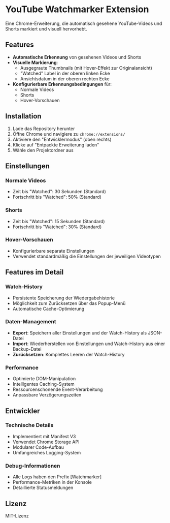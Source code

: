 # YouTube Watchmarker Extension

Eine Chrome-Erweiterung, die automatisch gesehene YouTube-Videos und Shorts markiert und visuell hervorhebt.

## Features

- **Automatische Erkennung** von gesehenen Videos und Shorts
- **Visuelle Markierung**:
  - Ausgegraute Thumbnails (mit Hover-Effekt zur Originalansicht)
  - "Watched" Label in der oberen linken Ecke
  - Ansichtsdatum in der oberen rechten Ecke
- **Konfigurierbare Erkennungsbedingungen** für:
  - Normale Videos
  - Shorts
  - Hover-Vorschauen

## Installation

1. Lade das Repository herunter
2. Öffne Chrome und navigiere zu `chrome://extensions/`
3. Aktiviere den "Entwicklermodus" (oben rechts)
4. Klicke auf "Entpackte Erweiterung laden"
5. Wähle den Projektordner aus

## Einstellungen

### Normale Videos

- Zeit bis "Watched": 30 Sekunden (Standard)
- Fortschritt bis "Watched": 50% (Standard)

### Shorts

- Zeit bis "Watched": 15 Sekunden (Standard)
- Fortschritt bis "Watched": 30% (Standard)

### Hover-Vorschauen

- Konfigurierbare separate Einstellungen
- Verwendet standardmäßig die Einstellungen der jeweiligen Videotypen

## Features im Detail

### Watch-History

- Persistente Speicherung der Wiedergabehistorie
- Möglichkeit zum Zurücksetzen über das Popup-Menü
- Automatische Cache-Optimierung

### Daten-Management

- **Export**: Speichern aller Einstellungen und der Watch-History als JSON-Datei
- **Import**: Wiederherstellen von Einstellungen und Watch-History aus einer Backup-Datei
- **Zurücksetzen**: Komplettes Leeren der Watch-History

### Performance

- Optimierte DOM-Manipulation
- Intelligentes Caching-System
- Ressourcenschonende Event-Verarbeitung
- Anpassbare Verzögerungszeiten

## Entwickler

### Technische Details

- Implementiert mit Manifest V3
- Verwendet Chrome Storage API
- Modularer Code-Aufbau
- Umfangreiches Logging-System

### Debug-Informationen

- Alle Logs haben den Prefix [Watchmarker]
- Performance-Metriken in der Konsole
- Detaillierte Statusmeldungen

## Lizenz

MIT-Lizenz
